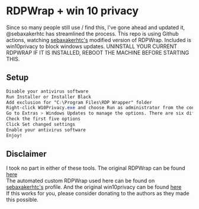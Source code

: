 # RDPWrap + win 10 privacy
Since so many people still use / find this, I've gone ahead and updated it, @sebaxakerhtc has streamlined the process.
This repo is using Github actions, watching [sebaxakerhtc's](https://github.com/sebaxakerhtc/rdpwrap/) modified version of RDPWrap.
Included is win10privacy to block windows updates.
UNINSTALL YOUR CURRENT RDPWRAP IF IT IS INSTALLED, REBOOT THE MACHINE BEFORE STARTING THIS.


## Setup


```css
Disable your antivirus software
Run Installer or Installer Black
Add exclusion for "C:\Program Files\RDP Wrapper" folder
Right-click W10Privacy.exe and choose Run as administrator from the context menu. Choose to make a system restore point. It’s also worth making a full system backup (just in case).
Go to Extras > Windows Updates to manage the options. There are six different check boxes.
Check the first five options
Click Set changed settings
Enable your antivirus software
Enjoy!
```

## Disclaimer
I took no part in either of these tools.
The original RDPWrap can be found [here](https://github.com/stascorp/rdpwrap)<br>
The automated custom RDPWrap used here can be found on [sebaxakerhtc's](https://github.com/sebaxakerhtc/) profile.
And the original win10privacy can be found [here](https://www.winprivacy.de/english-home/)<br>
If this works for you, please consider donating to the authors as they made this possible.


